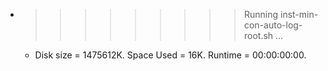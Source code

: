 * >>>>>>>>> Running inst-min-con-auto-log-root.sh ...
  * Disk size = 1475612K. Space Used = 16K. Runtime = 00:00:00:00.
